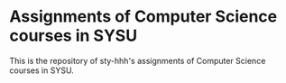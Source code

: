 # Assignments of Computer Science courses in SYSU
This is the repository of sty-hhh's assignments of Computer Science courses in SYSU.
